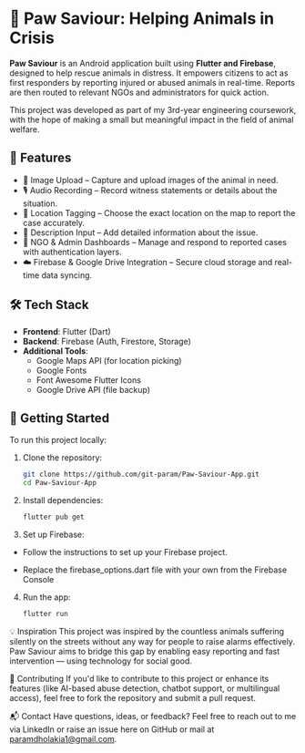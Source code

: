 # 🐾 Paw Saviour: Helping Animals in Crisis

**Paw Saviour** is an Android application built using **Flutter and Firebase**, designed to help rescue animals in distress. It empowers citizens to act as first responders by reporting injured or abused animals in real-time. Reports are then routed to relevant NGOs and administrators for quick action.

This project was developed as part of my 3rd-year engineering coursework, with the hope of making a small but meaningful impact in the field of animal welfare.

## 🌟 Features

- 📸 Image Upload – Capture and upload images of the animal in need.
- 🎙️ Audio Recording – Record witness statements or details about the situation.
- 📍 Location Tagging – Choose the exact location on the map to report the case accurately.
- 📝 Description Input – Add detailed information about the issue.
- 🧭 NGO & Admin Dashboards – Manage and respond to reported cases with authentication layers.
- ☁️ Firebase & Google Drive Integration – Secure cloud storage and real-time data syncing.

## 🛠️ Tech Stack

- **Frontend**: Flutter (Dart)
- **Backend**: Firebase (Auth, Firestore, Storage)
- **Additional Tools**:
  - Google Maps API (for location picking)
  - Google Fonts
  - Font Awesome Flutter Icons
  - Google Drive API (file backup)

## 🚀 Getting Started

To run this project locally:

1. Clone the repository:
   ```bash
   git clone https://github.com/git-param/Paw-Saviour-App.git
   cd Paw-Saviour-App

2. Install dependencies:
   ```bash
   flutter pub get

3. Set up Firebase:

  * Follow the instructions to set up your Firebase project.

  * Replace the firebase_options.dart file with your own from the Firebase Console

4. Run the app:
    ```bash
    flutter run

💡 Inspiration
This project was inspired by the countless animals suffering silently on the streets without any way for people to raise alarms effectively. Paw Saviour aims to bridge this gap by enabling easy reporting and fast intervention — using technology for social good.

🤝 Contributing
If you'd like to contribute to this project or enhance its features (like AI-based abuse detection, chatbot support, or multilingual access), feel free to fork the repository and submit a pull request.

📬 Contact
Have questions, ideas, or feedback?
Feel free to reach out to me via LinkedIn or raise an issue here on GitHub or mail at paramdholakia1@gmail.com.
